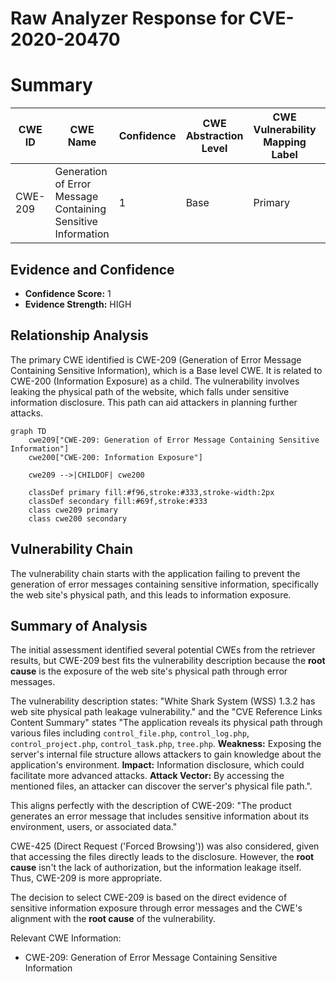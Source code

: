 # Raw Analyzer Response for CVE-2020-20470

# Summary
| CWE ID | CWE Name | Confidence | CWE Abstraction Level | CWE Vulnerability Mapping Label | CWE-Vulnerability Mapping Notes |
|---|---|---|---|---|---|
| CWE-209 | Generation of Error Message Containing Sensitive Information | 1 | Base | Primary | Allowed |

## Evidence and Confidence

*   **Confidence Score:** 1
*   **Evidence Strength:** HIGH

## Relationship Analysis
The primary CWE identified is CWE-209 (Generation of Error Message Containing Sensitive Information), which is a Base level CWE. It is related to CWE-200 (Information Exposure) as a child. The vulnerability involves leaking the physical path of the website, which falls under sensitive information disclosure. This path can aid attackers in planning further attacks.

```mermaid
graph TD
    cwe209["CWE-209: Generation of Error Message Containing Sensitive Information"]
    cwe200["CWE-200: Information Exposure"]
    
    cwe209 -->|CHILDOF| cwe200

    classDef primary fill:#f96,stroke:#333,stroke-width:2px
    classDef secondary fill:#69f,stroke:#333
    class cwe209 primary
    class cwe200 secondary
```

## Vulnerability Chain
The vulnerability chain starts with the application failing to prevent the generation of error messages containing sensitive information, specifically the web site's physical path, and this leads to information exposure.

## Summary of Analysis
The initial assessment identified several potential CWEs from the retriever results, but CWE-209 best fits the vulnerability description because the **root cause** is the exposure of the web site's physical path through error messages.

The vulnerability description states: "White Shark System (WSS) 1.3.2 has web site physical path leakage vulnerability." and the "CVE Reference Links Content Summary" states "The application reveals its physical path through various files including `control_file.php`, `control_log.php`, `control_project.php`, `control_task.php`, `tree.php`. **Weakness:** Exposing the server's internal file structure allows attackers to gain knowledge about the application's environment. **Impact:** Information disclosure, which could facilitate more advanced attacks. **Attack Vector:** By accessing the mentioned files, an attacker can discover the server's physical file path.".

This aligns perfectly with the description of CWE-209: "The product generates an error message that includes sensitive information about its environment, users, or associated data."

CWE-425 (Direct Request ('Forced Browsing')) was also considered, given that accessing the files directly leads to the disclosure. However, the **root cause** isn't the lack of authorization, but the information leakage itself. Thus, CWE-209 is more appropriate.

The decision to select CWE-209 is based on the direct evidence of sensitive information exposure through error messages and the CWE's alignment with the **root cause** of the vulnerability.

Relevant CWE Information:
- CWE-209: Generation of Error Message Containing Sensitive Information